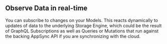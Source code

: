 
## Observe Data in real-time

You can subscribe to changes on your Models. This reacts dynamically to updates of data to the underlying Storage Engine, which could be the result of GraphQL Subscriptions as well as Queries or Mutations that run against the backing AppSync API if you are synchronizing with the cloud.

<inline-fragment platform="js" src="~/lib/datastore/fragments/js/real-time/observe-snippet.md"></inline-fragment>
<inline-fragment platform="ios" src="~/lib/datastore/fragments/ios/real-time/observe-snippet.md"></inline-fragment>
<inline-fragment platform="android" src="~/lib/datastore/fragments/android/real-time/observe-snippet.md"></inline-fragment>
